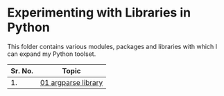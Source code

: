 # Experimenting with Libraries in Python

This folder contains various modules, packages and libraries with which I can expand my Python toolset.

| Sr. No. | Topic                                          |
| ------- | ---------------------------------------------- |
| 1.      | [01 argparse library](./01-argparse/README.md) |
